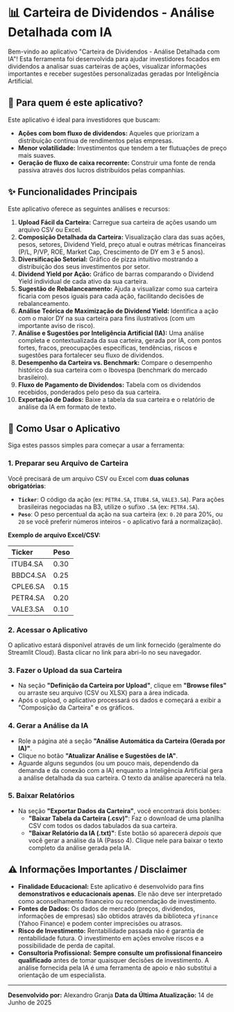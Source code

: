 # 📊 Carteira de Dividendos - Análise Detalhada com IA

Bem-vindo ao aplicativo "Carteira de Dividendos - Análise Detalhada com IA"! Esta ferramenta foi desenvolvida para ajudar investidores focados em dividendos a analisar suas carteiras de ações, visualizar informações importantes e receber sugestões personalizadas geradas por Inteligência Artificial.

## 🎯 Para quem é este aplicativo?

Este aplicativo é ideal para investidores que buscam:

* **Ações com bom fluxo de dividendos:** Aqueles que priorizam a distribuição contínua de rendimentos pelas empresas.
* **Menor volatilidade:** Investimentos que tendem a ter flutuações de preço mais suaves.
* **Geração de fluxo de caixa recorrente:** Construir uma fonte de renda passiva através dos lucros distribuídos pelas companhias.

## ✨ Funcionalidades Principais

Este aplicativo oferece as seguintes análises e recursos:

1.  **Upload Fácil da Carteira:** Carregue sua carteira de ações usando um arquivo CSV ou Excel.
2.  **Composição Detalhada da Carteira:** Visualização clara das suas ações, pesos, setores, Dividend Yield, preço atual e outras métricas financeiras (P/L, P/VP, ROE, Market Cap, Crescimento de DY em 3 e 5 anos).
3.  **Diversificação Setorial:** Gráfico de pizza intuitivo mostrando a distribuição dos seus investimentos por setor.
4.  **Dividend Yield por Ação:** Gráfico de barras comparando o Dividend Yield individual de cada ativo da sua carteira.
5.  **Sugestão de Rebalanceamento:** Ajuda a visualizar como sua carteira ficaria com pesos iguais para cada ação, facilitando decisões de rebalanceamento.
6.  **Análise Teórica de Maximização de Dividend Yield:** Identifica a ação com o maior DY na sua carteira para fins ilustrativos (com um importante aviso de risco).
7.  **Análise e Sugestões por Inteligência Artificial (IA):** Uma análise completa e contextualizada da sua carteira, gerada por IA, com pontos fortes, fracos, preocupações específicas, tendências, riscos e sugestões para fortalecer seu fluxo de dividendos.
8.  **Desempenho da Carteira vs. Benchmark:** Compare o desempenho histórico da sua carteira com o Ibovespa (benchmark do mercado brasileiro).
9.  **Fluxo de Pagamento de Dividendos:** Tabela com os dividendos recebidos, ponderados pelo peso da sua carteira.
10. **Exportação de Dados:** Baixe a tabela da sua carteira e o relatório de análise da IA em formato de texto.

## 🚀 Como Usar o Aplicativo

Siga estes passos simples para começar a usar a ferramenta:

### 1. Preparar seu Arquivo de Carteira

Você precisará de um arquivo CSV ou Excel com **duas colunas obrigatórias**:

* **`Ticker`**: O código da ação (ex: `PETR4.SA`, `ITUB4.SA`, `VALE3.SA`). Para ações brasileiras negociadas na B3, utilize o sufixo `.SA` (ex: `PETR4.SA`).
* **`Peso`**: O peso percentual da ação na sua carteira (ex: `0.20` para 20%, ou `20` se você preferir números inteiros - o aplicativo fará a normalização).

**Exemplo de arquivo Excel/CSV:**

| Ticker    | Peso |
| :-------- | :--- |
| ITUB4.SA  | 0.30 |
| BBDC4.SA  | 0.25 |
| CPLE6.SA  | 0.15 |
| PETR4.SA  | 0.20 |
| VALE3.SA  | 0.10 |

### 2. Acessar o Aplicativo

O aplicativo estará disponível através de um link fornecido (geralmente do Streamlit Cloud). Basta clicar no link para abri-lo no seu navegador.

### 3. Fazer o Upload da sua Carteira

* Na seção **"Definição da Carteira por Upload"**, clique em **"Browse files"** ou arraste seu arquivo (CSV ou XLSX) para a área indicada.
* Após o upload, o aplicativo processará os dados e começará a exibir a "Composição da Carteira" e os gráficos.

### 4. Gerar a Análise da IA

* Role a página até a seção **"Análise Automática da Carteira (Gerada por IA)"**.
* Clique no botão **"Atualizar Análise e Sugestões de IA"**.
* Aguarde alguns segundos (ou um pouco mais, dependendo da demanda e da conexão com a IA) enquanto a Inteligência Artificial gera a análise detalhada da sua carteira. O texto da análise aparecerá na tela.

### 5. Baixar Relatórios

* Na seção **"Exportar Dados da Carteira"**, você encontrará dois botões:
    * **"Baixar Tabela da Carteira (.csv)"**: Faz o download de uma planilha CSV com todos os dados tabulados da sua carteira.
    * **"Baixar Relatório da IA (.txt)"**: Este botão só aparecerá *depois* que você gerar a análise da IA (Passo 4). Clique nele para baixar o texto completo da análise gerada pela IA.

## ⚠️ Informações Importantes / Disclaimer

* **Finalidade Educacional:** Este aplicativo é desenvolvido para fins **demonstrativos e educacionais apenas**. Ele não deve ser interpretado como aconselhamento financeiro ou recomendação de investimento.
* **Fontes de Dados:** Os dados de mercado (preços, dividendos, informações de empresas) são obtidos através da biblioteca `yfinance` (Yahoo Finance) e podem conter imprecisões ou atrasos.
* **Risco de Investimento:** Rentabilidade passada não é garantia de rentabilidade futura. O investimento em ações envolve riscos e a possibilidade de perda de capital.
* **Consultoria Profissional:** **Sempre consulte um profissional financeiro qualificado** antes de tomar quaisquer decisões de investimento. A análise fornecida pela IA é uma ferramenta de apoio e não substitui a orientação de um especialista.

---

**Desenvolvido por:** Alexandro Granja
**Data da Última Atualização:** 14 de Junho de 2025
